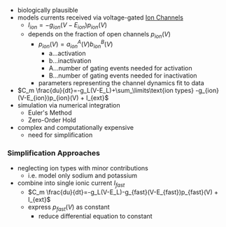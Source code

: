 + biologically plausible
+ models currents received via voltage-gated [Ion Channels](../Neurons/Ion%20Channels.md)
	+ $I_{ion} = -g_{ion} (V-E_{ion}) p_{ion}(V)$
	+  depends on the fraction of open channels $p_{ion}(V)$
		+ $p_{ion}(V)=a_{ion}^A(V)b_{ion}^B(V)$
			+ a...activation
			+ b...inactivation
			+ A...number of gating events needed for activation
			+ B...number of gating events needed for inactivation
		+ parameters representing the channel dynamics fit to data
+ $C_m \frac{du}{dt}=-g_L(V-E_L)+\sum_\limits\text{ion types} -g_{ion}(V-E_{ion})p_{ion}(V) + I_{ext}$
+ simulation via numerical integration
	+ Euler's Method
	+ Zero-Order Hold
+ complex and computationally expensive
	+ need for simplification
### Simplification Approaches
+ neglecting ion types with minor contributions
	+ i.e. model only sodium and potassium
+ combine into single ionic current $I_{fast}$
	+ $C_m \frac{du}{dt}=-g_L(V-E_L)-g_{fast}(V-E_{fast})p_{fast}(V) + I_{ext}$
	+ express $p_{fast}(V)$ as constant 
		+ reduce differential equation to constant
